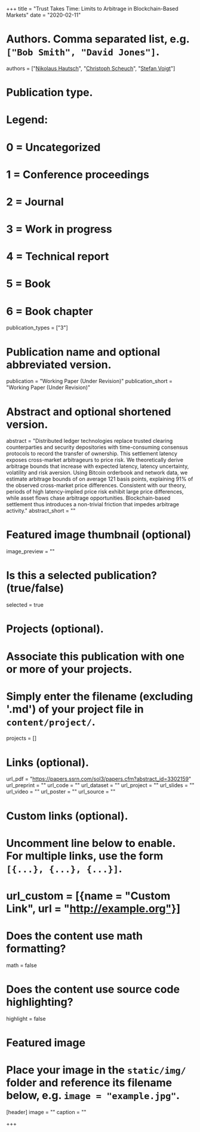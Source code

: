 +++
title = "Trust Takes Time: Limits to Arbitrage in Blockchain-Based Markets"
date = "2020-02-11"

# Authors. Comma separated list, e.g. `["Bob Smith", "David Jones"]`.
authors = ["[Nikolaus Hautsch](https://homepage.univie.ac.at/nikolaus.hautsch/)", "[Christoph Scheuch](https://christophscheuch.github.io/)", "[Stefan Voigt](https://voigtstefan.github.io/)"]

# Publication type.
# Legend:
# 0 = Uncategorized
# 1 = Conference proceedings
# 2 = Journal
# 3 = Work in progress
# 4 = Technical report
# 5 = Book
# 6 = Book chapter
publication_types = ["3"]

# Publication name and optional abbreviated version.
publication = "Working Paper (Under Revision)"
publication_short = "Working Paper (Under Revision)"

# Abstract and optional shortened version.
abstract = "Distributed ledger technologies replace trusted clearing counterparties and security depositories with time-consuming consensus protocols to record the transfer of ownership. This settlement latency exposes cross-market arbitrageurs to price risk. We theoretically derive arbitrage bounds that increase with expected latency, latency uncertainty, volatility and risk aversion. Using Bitcoin orderbook and network data, we estimate arbitrage bounds of on average 121 basis points, explaining 91% of the observed cross-market price differences. Consistent with our theory, periods of high latency-implied price risk exhibit large price differences, while asset flows chase arbitrage opportunities. Blockchain-based settlement thus introduces a non-trivial friction that impedes arbitrage activity."
abstract_short = ""

# Featured image thumbnail (optional)
image_preview = ""

# Is this a selected publication? (true/false)
selected = true

# Projects (optional).
#   Associate this publication with one or more of your projects.
#   Simply enter the filename (excluding '.md') of your project file in `content/project/`.
projects = []

# Links (optional).
url_pdf = "https://papers.ssrn.com/sol3/papers.cfm?abstract_id=3302159"
url_preprint = ""
url_code = ""
url_dataset = ""
url_project = ""
url_slides = ""
url_video = ""
url_poster = ""
url_source = ""

# Custom links (optional).
#   Uncomment line below to enable. For multiple links, use the form `[{...}, {...}, {...}]`.
# url_custom = [{name = "Custom Link", url = "http://example.org"}]

# Does the content use math formatting?
math = false

# Does the content use source code highlighting?
highlight = false

# Featured image
# Place your image in the `static/img/` folder and reference its filename below, e.g. `image = "example.jpg"`.
[header]
image = ""
caption = ""

+++


